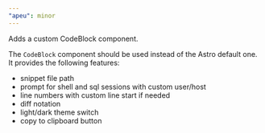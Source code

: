 ```yaml
---
"apeu": minor
---
```


Adds a custom CodeBlock component.

The `CodeBlock` component should be used instead of the Astro default one. It provides the following features:

- snippet file path
- prompt for shell and sql sessions with custom user/host
- line numbers with custom line start if needed
- diff notation
- light/dark theme switch
- copy to clipboard button
